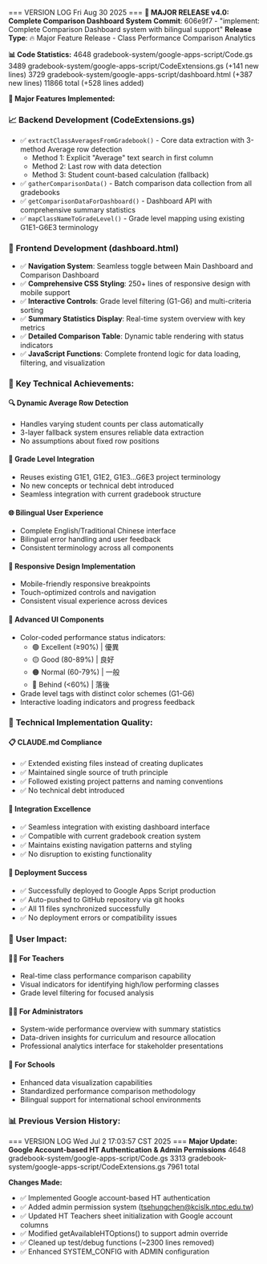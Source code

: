 === VERSION LOG Fri Aug 30 2025 ===
**🚀 MAJOR RELEASE v4.0: Complete Comparison Dashboard System**
**Commit**: 606e9f7 - "implement: Complete Comparison Dashboard system with bilingual support"
**Release Type**: 🔥 Major Feature Release - Class Performance Comparison Analytics

**📊 Code Statistics:**
    4648 gradebook-system/google-apps-script/Code.gs
    3489 gradebook-system/google-apps-script/CodeExtensions.gs (+141 new lines)
    3729 gradebook-system/google-apps-script/dashboard.html (+387 new lines)
    11866 total (+528 lines added)

**🎯 Major Features Implemented:**

### 📈 **Backend Development (CodeExtensions.gs)**
- ✅ `extractClassAveragesFromGradebook()` - Core data extraction with 3-method Average row detection
  - Method 1: Explicit "Average" text search in first column
  - Method 2: Last row with data detection
  - Method 3: Student count-based calculation (fallback)
- ✅ `gatherComparisonData()` - Batch comparison data collection from all gradebooks
- ✅ `getComparisonDataForDashboard()` - Dashboard API with comprehensive summary statistics
- ✅ `mapClassNameToGradeLevel()` - Grade level mapping using existing G1E1-G6E3 terminology

### 🎨 **Frontend Development (dashboard.html)**
- ✅ **Navigation System**: Seamless toggle between Main Dashboard and Comparison Dashboard
- ✅ **Comprehensive CSS Styling**: 250+ lines of responsive design with mobile support
- ✅ **Interactive Controls**: Grade level filtering (G1-G6) and multi-criteria sorting
- ✅ **Summary Statistics Display**: Real-time system overview with key metrics
- ✅ **Detailed Comparison Table**: Dynamic table rendering with status indicators
- ✅ **JavaScript Functions**: Complete frontend logic for data loading, filtering, and visualization

### 🌟 **Key Technical Achievements:**

#### **🔍 Dynamic Average Row Detection**
- Handles varying student counts per class automatically
- 3-layer fallback system ensures reliable data extraction
- No assumptions about fixed row positions

#### **🎯 Grade Level Integration** 
- Reuses existing G1E1, G1E2, G1E3...G6E3 project terminology
- No new concepts or technical debt introduced
- Seamless integration with current gradebook structure

#### **🌐 Bilingual User Experience**
- Complete English/Traditional Chinese interface
- Bilingual error handling and user feedback
- Consistent terminology across all components

#### **📱 Responsive Design Implementation**
- Mobile-friendly responsive breakpoints
- Touch-optimized controls and navigation
- Consistent visual experience across devices

#### **🎨 Advanced UI Components**
- Color-coded performance status indicators:
  - 🟢 Excellent (≥90%) | 優異
  - 🟡 Good (80-89%) | 良好
  - 🟠 Normal (60-79%) | 一般
  - 🔴 Behind (<60%) | 落後
- Grade level tags with distinct color schemes (G1-G6)
- Interactive loading indicators and progress feedback

### 🔧 **Technical Implementation Quality:**

#### **📋 CLAUDE.md Compliance**
- ✅ Extended existing files instead of creating duplicates
- ✅ Maintained single source of truth principle  
- ✅ Followed existing project patterns and naming conventions
- ✅ No technical debt introduced

#### **🔄 Integration Excellence**
- ✅ Seamless integration with existing dashboard interface
- ✅ Compatible with current gradebook creation system
- ✅ Maintains existing navigation patterns and styling
- ✅ No disruption to existing functionality

#### **🚀 Deployment Success**
- ✅ Successfully deployed to Google Apps Script production
- ✅ Auto-pushed to GitHub repository via git hooks
- ✅ All 11 files synchronized successfully
- ✅ No deployment errors or compatibility issues

### 🎯 **User Impact:**

#### **👨‍🏫 For Teachers**
- Real-time class performance comparison capability
- Visual indicators for identifying high/low performing classes
- Grade level filtering for focused analysis

#### **👩‍💼 For Administrators** 
- System-wide performance overview with summary statistics
- Data-driven insights for curriculum and resource allocation
- Professional analytics interface for stakeholder presentations

#### **🏫 For Schools**
- Enhanced data visualization capabilities
- Standardized performance comparison methodology
- Bilingual support for international school environments

### 📊 **Previous Version History:**
=== VERSION LOG Wed Jul  2 17:03:57 CST 2025 ===
**Major Update: Google Account-based HT Authentication & Admin Permissions**
    4648 gradebook-system/google-apps-script/Code.gs
    3313 gradebook-system/google-apps-script/CodeExtensions.gs
    7961 total

**Changes Made:**
- ✅ Implemented Google account-based HT authentication
- ✅ Added admin permission system (tsehungchen@kcislk.ntpc.edu.tw)
- ✅ Updated HT Teachers sheet initialization with Google account columns
- ✅ Modified getAvailableHTOptions() to support admin override
- ✅ Cleaned up test/debug functions (~2300 lines removed)
- ✅ Enhanced SYSTEM_CONFIG with ADMIN configuration

